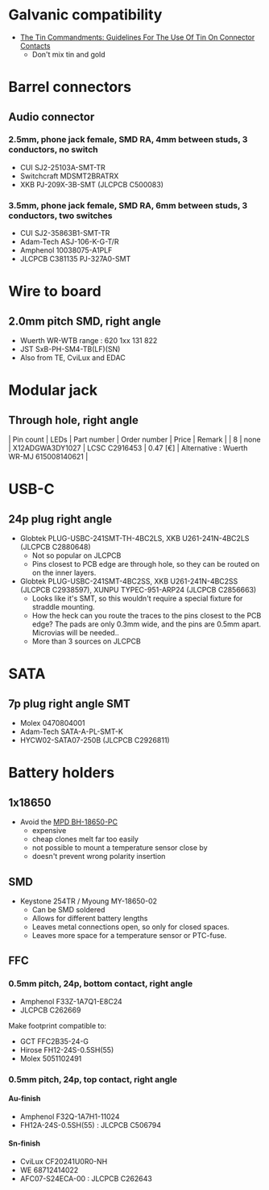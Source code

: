 # Galvanic compatibility
* [The Tin Commandments: Guidelines For The Use Of Tin On Connector Contacts](https://www.ramoem.com/uploads/4/4/0/7/44075859/tin_commandments.pdf)
  * Don't mix tin and gold

# Barrel connectors
## Audio connector
### 2.5mm, phone jack female, SMD RA, 4mm between studs, 3 conductors, no switch
* CUI SJ2-25103A-SMT-TR
* Switchcraft MDSMT2BRATRX
* XKB PJ-209X-3B-SMT (JLCPCB C500083)

### 3.5mm, phone jack female, SMD RA, 6mm between studs, 3 conductors, two switches
* CUI SJ2-35863B1-SMT-TR
* Adam-Tech ASJ-106-K-G-T/R
* Amphenol 10038075-A1PLF
* JLCPCB C381135 PJ-327A0-SMT

# Wire to board

## 2.0mm pitch SMD, right angle
* Wuerth WR-WTB range : 620 1xx 131 822
* JST SxB-PH-SM4-TB(LF)(SN)
* Also from TE, CviLux and EDAC

# Modular jack
## Through hole, right angle
| Pin count | LEDs | Part number | Order number | Price | Remark |
| 8 | none | X12ADGWA3DY1027 | LCSC C2916453 | 0.47 \[€\] | Alternative : Wuerth WR-MJ 615008140621 |

# USB-C 
## 24p plug right angle
* Globtek PLUG-USBC-241SMT-TH-4BC2LS, XKB U261-241N-4BC2LS (JLCPCB C2880648)
  * Not so popular on JLCPCB
  * Pins closest to PCB edge are through hole, so they can be routed on on the inner layers.
* Globtek PLUG-USBC-241SMT-4BC2SS, XKB U261-241N-4BC2SS (JLCPCB C2938597), XUNPU TYPEC-951-ARP24 (JLCPCB C2856663)
  * Looks like it's SMT, so this wouldn't require a special fixture for straddle mounting.
  * How the heck can you route the traces to the pins closest to the PCB edge?  The pads are only 0.3mm wide, and the pins are 0.5mm apart.  Microvias will be needed..
  * More than 3 sources on JLCPCB

# SATA
## 7p plug right angle SMT
* Molex 0470804001
* Adam-Tech SATA-A-PL-SMT-K
* HYCW02-SATA07-250B (JLCPCB C2926811)
  
# Battery holders
## 1x18650
* Avoid the [MPD BH-18650-PC](https://www.trustedparts.com/en/search/BH-18650-PC)
  * expensive
  * cheap clones melt far too easily
  * not possible to mount a temperature sensor close by
  * doesn't prevent wrong polarity insertion

## SMD
* Keystone 254TR / Myoung MY-18650-02
  * Can be SMD soldered
  * Allows for different battery lengths
  * Leaves metal connections open, so only for closed spaces.
  * Leaves more space for a temperature sensor or PTC-fuse.

## FFC
### 0.5mm pitch, 24p, bottom contact, right angle
* Amphenol F33Z-1A7Q1-E8C24
* JLCPCB C262669

Make footprint compatible to:
* GCT FFC2B35-24-G
* Hirose FH12-24S-0.5SH(55)
* Molex 5051102491

### 0.5mm pitch, 24p, top contact, right angle
#### Au-finish
* Amphenol F32Q-1A7H1-11024
* FH12A-24S-0.5SH(55) : JLCPCB C506794

#### Sn-finish
* CviLux CF20241U0R0-NH
* WE 68712414022
* AFC07-S24ECA-00 : JLCPCB C262643
